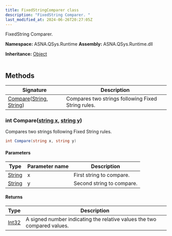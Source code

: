 ```yaml
---
title: FixedStringComparer class
description: "FixedString Comparer. "
last_modified_at: 2024-06-26T20:27:05Z
---
```


FixedString Comparer.

**Namespace:** ASNA.QSys.Runtime
**Assembly:** ASNA.QSys.Runtime.dll

**Inheritance:** [Object](https://docs.microsoft.com/en-us/dotnet/api/system.object)
<br>
<br>

## Methods

| Signature | Description |
| --- | --- |
| [Compare](#int-comparestring-x-string-y)([String](https://docs.microsoft.com/en-us/dotnet/api/system.string), [String](https://docs.microsoft.com/en-us/dotnet/api/system.string)) | Compares two strings following Fixed String rules.

### int Compare([string x](https://learn.microsoft.com/en-us/dotnet/api/system.string?view=net-8.0), [string y](https://learn.microsoft.com/en-us/dotnet/api/system.string?view=net-8.0))

Compares two strings following Fixed String rules.

```cs
int Compare(string x, string y)
```

#### Parameters

| Type | Parameter name | Description
| --- | --- | ---
| [String](https://docs.microsoft.com/en-us/dotnet/api/system.string) | x | First string to compare.
| [String](https://docs.microsoft.com/en-us/dotnet/api/system.string) | y | Second string to compare.

#### Returns

| Type | Description
| --- | ---
| [Int32](https://docs.microsoft.com/en-us/dotnet/api/system.int32) | A signed number indicating the relative values the two compared values.
